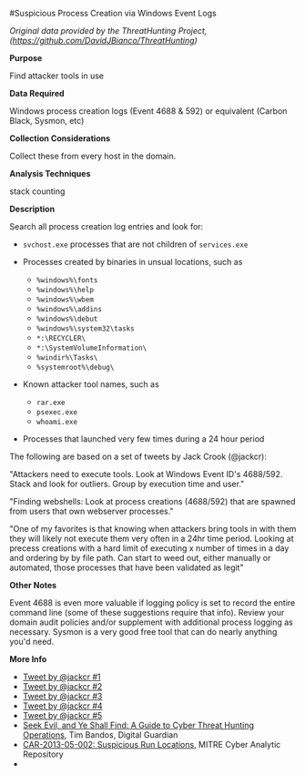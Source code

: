 #Suspicious Process Creation via Windows Event Logs

*Original data provided by the ThreatHunting Project, (https://github.com/DavidJBianco/ThreatHunting)*

**Purpose**

Find attacker tools in use 

**Data Required**

Windows process creation logs (Event 4688 & 592) or equivalent (Carbon Black, Sysmon, etc)

**Collection Considerations**

Collect these from every host in the domain.  

**Analysis Techniques**

stack counting

**Description**

Search all process creation log entries and look for:

* `svchost.exe` processes that are not children of `services.exe`
* Processes created by binaries in unsual locations, such as
	* `%windows%\fonts`
	* `%windows%\help`
	* `%windows%\wbem`
	* `%windows%\addins`
	* `%windows%\debut`
	* `%windows%\system32\tasks`
	* `*:\RECYCLER\`
	* `*:\SystemVolumeInformation\`
	* `%windir%\Tasks\`
	* `%systemroot%\debug\`

* Known attacker tool names, such as
	* `rar.exe`
  	* `psexec.exe`
  	* `whoami.exe`

* Processes that launched very few times during a 24 hour period


The following are based on a set of tweets by Jack Crook (@jackcr):

"Attackers need to execute tools. Look at Windows Event ID's 4688/592. Stack and look for outliers. Group by execution time and user."

"Finding webshells: Look at process creations (4688/592) that are spawned from users that own webserver processes."

"One of my favorites is that knowing when attackers bring tools in with them they will likely not execute them very often in a 24hr time period. Looking at precess creations with a hard limit of executing x number of times in a day and ordering by by file path. Can start to weed out, either manually or automated, those processes that have been validated as legit"

**Other Notes**

Event 4688 is even more valuable if logging policy is set to record the entire command line (some of these suggestions require that info). Review your domain audit policies and/or supplement with additional process logging as necessary.  Sysmon is a very good free tool that can do nearly anything you'd need.



**More Info**

* [Tweet by @jackcr #1](https://twitter.com/jackcr/status/707215101007413248)
* [Tweet by @jackcr #2](https://twitter.com/jackcr/status/707551910031728640)
* [Tweet by @jackcr #3](https://twitter.com/jackcr/status/707247278118084608)
* [Tweet by @jackcr #4](https://twitter.com/jackcr/status/707247524516651008)
* [Tweet by @jackcr #5](https://twitter.com/jackcr/status/707247746462384129)
* [Seek Evil, and Ye Shall Find: A Guide to Cyber Threat Hunting Operations](https://digitalguardian.com/blog/seek-evil-and-ye-shall-find-guide-cyber-threat-hunting-operations), Tim Bandos, Digital Guardian
* [CAR-2013-05-002: Suspicious Run Locations](https://car.mitre.org/wiki/CAR-2013-05-002), MITRE Cyber Analytic Repository
* 

